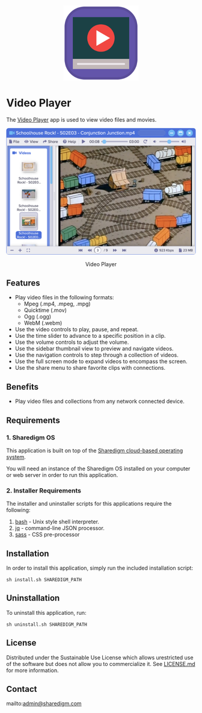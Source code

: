 <p align="center" style="text-align:center">
	<img src="images/icons/logo.svg" width="200">
</p>

# Video Player

The [Video Player](https://www.sharedigm.com/#apps/video-player) app is used to view video files and movies.

<p align="center" style="text-align:center">
	<img src="images/info/video-player.png" width="720" style="border-radius:6px" />
	<div align="center">Video Player</div>
</p>

## Features

- Play video files in the following formats:
	- Mpeg (.mp4, .mpeg, .mpg)
	- Quicktime (.mov)
	- Ogg (.ogg)
	- WebM (.webm)
- Use the video controls to play, pause, and repeat.
- Use the time slider to advance to a specific position in a clip.
- Use the volume controls to adjust the volume.
- Use the sidebar thumbnail view to preview and navigate videos.
- Use the navigation controls to step through a collection of videos.
- Use the full screen mode to expand videos to encompass the screen.
- Use the share menu to share favorite clips with connections.

## Benefits

- Play video files and collections from any network connected device.

## Requirements

### 1. Sharedigm OS

This application is built on top of the [Sharedigm cloud-based operating system](https://github.com/Sharedigm/SharedigmOS).

You will need an instance of the Sharedigm OS installed on your computer or web server in order to run this application.

### 2. Installer Requirements

The installer and uninstaller scripts for this applications require the following:

1. [bash](https://en.wikipedia.org/wiki/Bash_(Unix_shell)) - Unix style shell interpreter. 
2. [jq](https://jqlang.github.io/jq/) - command-line JSON processor. 
2. [sass](https://sass-lang.com) - CSS pre-processor

## Installation

In order to install this application, simply run the included installation script:

```
sh install.sh SHAREDIGM_PATH
```

## Uninstallation

To uninstall this application, run:

```
sh uninstall.sh SHAREDIGM_PATH
```

<!-- LICENSE -->
## License

Distributed under the Sustainable Use License which allows urestricted use of the software but does not allow you to commercialize it. See [LICENSE.md](LICENSE.md) for more information.

<!-- CONTACT -->
## Contact

mailto:admin@sharedigm.com